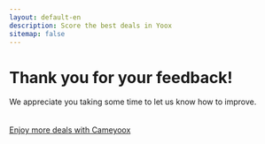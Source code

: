 ```yaml
---
layout: default-en
description: Score the best deals in Yoox
sitemap: false
---
```

<h1 class="center">Thank you for your feedback!</h1>
<div class="text">
	<p>
		We appreciate you taking some time to let us know how to improve.
		<br/><br/><br/>
		<a href="/uk/index.html">Enjoy more deals with Cameyoox</a>	
	</p>
	
</div>

